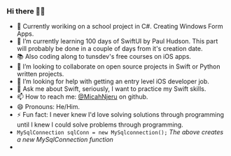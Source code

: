 ### Hi there 👋🏾

<!--
**MicahNjeru/MicahNjeru** is a ✨ _special_ ✨ repository because its `README.md` (this file) appears on your GitHub profile.

Here are some ideas to get you started:

- 🔭 Currently woriking on ... 
- 🌱 I’m currently learning ...
- 👯 I’m looking to collaborate on ...
- 🤔 I’m looking for help with ...
- 💬 Ask me about ...
- 📫 How to reach me: ...
- 😄 Pronouns: ...
- ⚡ Fun fact: ...
-->
- 🔭 Currently woriking on a school project in C#. Creating Windows Form Apps. 
- 🌱 I’m currently learning 100 days of SwiftUI by Paul Hudson. This part will probably be done in a couple of days from it's creation date. 
- 📚 Also coding along to tunsdev's free courses on iOS apps.
- 👯 I’m looking to collaborate on open source projects in Swift or Python written projects.
- 🤔 I’m looking for help with getting an entry level iOS developer job. 
- 💬 Ask me about Swift, seriously, I want to practice my Swift skills. 
- 📫 How to reach me: [@MicahNjeru](https://github.com/MicahNjeru) on github.
- 😄 Pronouns: He/Him.
- ⚡ Fun fact: I never knew I'd love solving solutions through programming until I knew I could solve problems through programming.
- `MySqlConnection sqlConn = new MySqlconnection();` *The above creates a new MySqlConnection function*
- 
